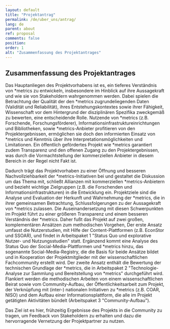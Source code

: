 ```yaml
---
layout: default
title: "Projektantrag"
permalink: /de/uber_uns/antrag/
lang: de
parent: about
ref: proposal
comments: false
position:
order: 1
alt: "Zusammenfassung des Projektantrages"
---
```


## Zusammenfassung des Projektantrages

Das Hauptanliegen des Projektvorhabens ist es, ein tieferes Verständnis von \*metrics zu entwickeln, insbesondere im Hinblick auf ihre Aussagekraft und wie sie von Stakeholdern wahrgenommen werden. Dabei spielen die Betrachtung der Qualität der den \*metrics zugrundeliegenden Daten (Validität und Reliabilität), ihres Entstehungskontextes sowie ihrer Fähigkeit, Wissenschaft vor dem Hintergrund der disziplinären Spezifika zweckgemäß zu bewerten, eine entscheidende Rolle. Nutzende von \*metrics (z.B. Forschende, Forschungsförderer), Informationsinfrastruktureinrichtungen und Bibliotheken, sowie \*metrics-Anbieter profitieren von den Projektergebnissen, ermöglichen sie doch den informierten Einsatz von \*metrics und Kenntnis über ihre Interpretationsmöglichkeiten und Limitationen. Ein öffentlich gefördertes Projekt wie \*metrics garantiert zudem Transparenz und den offenen Zugang zu den Projektergebnissen, was durch die Vormachtstellung der
kommerziellen Anbieter in diesem Bereich in der Regel nicht Fakt ist.

Dadurch trägt das Projektvorhaben zu einer Öffnung und besseren Nachvollziehbarkeit der \*metrics-Initiativen bei und gestaltet die
Diskussion um das Thema mit, schließt Allianzen mit kommerziellen \*metrics-Anbietern und bezieht wichtige Zielgruppen (z.B. die Forschenden und Informationsinfrastrukturen) in die Entwicklung ein. Projektziele sind die Analyse und Evaluation der Herkunft und
Wahrnehmung der \*metrics, die in ihrer gemeinsamen Betrachtung, Schlussfolgerungen zu der Aussagekraft von \*metrics zulassen. Die
Auseinandersetzung mit diesen Schwerpunkten im Projekt führt zu einer größeren Transparenz und einem besseren Verständnis der
\*metrics. Daher fußt das Projekt auf zwei großen, komplementären Ansätzen zum methodischen Vorgehen, Der erste Ansatz umfasst die
Nutzerstudien, mit Hilfe der Content-Plattformen (z.B. EconStor und SSOAR), und findet in Arbeitspaket 1 "Status Quo und explorative
Nutzer- und Nutzungsstudien" statt. Ergänzend kommt eine Analyse des Status Quo der Social-Media-Plattformen und \*metrics hinzu, das
sogenannte Social-Media-Registry, die die Basis für beide Ansätze bildet und in Kooperation der Projektmitglieder mit der wissenschaftlichen Fachcommunity erstellt wird. Der zweite Ansatz enthält die Bewertung der technischen Grundlage der \*metrics, die in Arbeitspaket 2 "Technologie-Analyse zur Sammlung und Bereitstellung von \*metrics" durchgeführt wird. Flankiert werden die methodischen Arbeiten von einem wissenschaftlichen Beirat sowie vom Community-Aufbau, der Öffentlichkeitsarbeit zum Projekt, der Verknüpfung mit (inter-) nationalen Initiativen zu \*metrics (z.B. COAR, NISO) und dem Aufbau einer Informationsplattform, die alle im Projekt getätigten Aktivitäten bündelt (Arbeitspaket 3 "Community-Aufbau"). 

Das Ziel ist es hier, frühzeitig Ergebnisse des Projekts in die Community zu tragen, um Feedback von Stakeholdern zu erhalten und dazu die hervorragende Vernetzung der Projektpartner zu nutzen.
